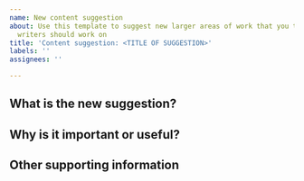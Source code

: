 ```yaml
---
name: New content suggestion
about: Use this template to suggest new larger areas of work that you think the MDN
  writers should work on
title: 'Content suggestion: <TITLE OF SUGGESTION>'
labels: ''
assignees: ''

---
```


## What is the new suggestion?
<!-- include a short description of the content work suggestion  -->

## Why is it important or useful?
<!-- Tell us why the idea is important or useful. Include any information you
can think of that would be useful, for example:

How many pages are likely to be needed?
How much time do you think this work should take? A few hours? A week? A month?
Will the work enable learners or professionals to achieve their goals better?
Does it address critical needs in the web industry?
Is the work an operational necessity, i.e. is not having it a security risk?
Does the content help make the web more ethical?
 -->

## Other supporting information

<!-- include any other useful supporting information, such as spec URL,
explainer URL, link to further supporting information  -->
